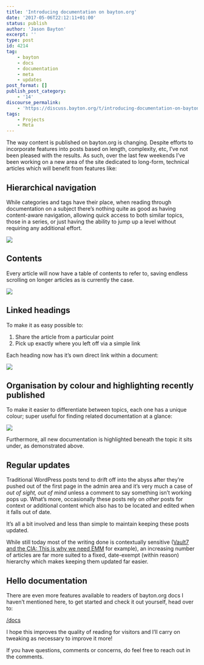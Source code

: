 ```yaml
---
title: 'Introducing documentation on bayton.org'
date: '2017-05-06T22:12:11+01:00'
status: publish
author: 'Jason Bayton'
excerpt: ''
type: post
id: 4214
tag:
    - bayton
    - docs
    - documentation
    - meta
    - updates
post_format: []
publish_post_category:
    - '14'
discourse_permalink:
    - 'https://discuss.bayton.org/t/introducing-documentation-on-bayton-org/82'
tags:
    - Projects
    - Meta
---
```

The way content is published on bayton.org is changing. Despite efforts to incorporate features into posts based on length, complexity, etc, I’ve not been pleased with the results. As such, over the last few weekends I’ve been working on a new area of the site dedicated to long-form, technical articles which will benefit from features like:

Hierarchical navigation
-----------------------

While categories and tags have their place, when reading through documentation on a subject there’s nothing quite as good as having content-aware navigation, allowing quick access to both similar topics, those in a series, or just having the ability to jump up a level without requiring any additional effort.

[![](https://cdn.bayton.org/uploads/2017/05/docs2.png)](https://cdn.bayton.org/uploads/2017/05/docs2.png)

Contents
--------

Every article will now have a table of contents to refer to, saving endless scrolling on longer articles as is currently the case.

[![](https://cdn.bayton.org/uploads/2017/05/docs4.png)](https://cdn.bayton.org/uploads/2017/05/docs4.png)

Linked headings
---------------

To make it as easy possible to:

1. Share the article from a particular point
2. Pick up exactly where you left off via a simple link

Each heading now has it’s own direct link within a document:

[![](https://cdn.bayton.org/uploads/2017/05/docs5.png)](https://cdn.bayton.org/uploads/2017/05/docs5.png)

Organisation by colour and highlighting recently published
----------------------------------------------------------

To make it easier to differentiate between topics, each one has a unique colour; super useful for finding related documentation at a glance:

[![](https://cdn.bayton.org/uploads/2017/05/docs6.png)](https://cdn.bayton.org/uploads/2017/05/docs6.png)

Furthermore, all new documentation is highlighted beneath the topic it sits under, as demonstrated above.

Regular updates
---------------

Traditional WordPress posts tend to drift off into the abyss after they’re pushed out of the first page in the admin area and it’s very much a case of *out of sight, out of mind* unless a comment to say something isn’t working pops up. What’s more, occasionally these posts rely on *other* posts for context or additional content which also has to be located and edited when it falls out of date.

It’s all a bit involved and less than simple to maintain keeping these posts updated.

While still today most of the writing done is contextually sensitive ([Vault7 and the CIA: This is why we need EMM](/2017/03/vault7-and-the-cia-this-is-why-we-need-emm/) for example), an increasing number of articles are far more suited to a fixed, date-exempt (within reason) hierarchy which makes keeping them updated far easier.

Hello documentation
-------------------

There are even more features available to readers of bayton.org docs I haven’t mentioned here, to get started and check it out yourself, head over to:

[/docs](/android)

I hope this improves the quality of reading for visitors and I’ll carry on tweaking as necessary to improve it more!

If you have questions, comments or concerns, do feel free to reach out in the comments.